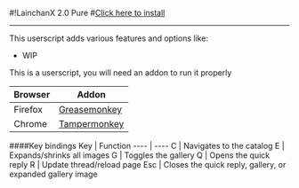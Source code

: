 #!LainchanX 2.0 Pure
#[Click here to install](https://github.com/Pashe/lainchanX/raw/2-0_pure/8chan-x.user.js)

***

This userscript adds various features and options like:
 * WIP

This is a userscript, you will need an addon to run it properly

Browser|Addon
----   |----
Firefox|[Greasemonkey](https://addons.mozilla.org/en-US/firefox/addon/greasemonkey/)
Chrome |[Tampermonkey](https://chrome.google.com/webstore/detail/tampermonkey/dhdgffkkebhmkfjojejmpbldmpobfkfo)

####Key bindings
Key     | Function
----    | ----
C       | Navigates to the catalog
E       | Expands/shrinks all images
G       | Toggles the gallery
Q       | Opens the quick reply
R       | Update thread/reload page
Esc     | Closes the quick reply, gallery, or expanded gallery image